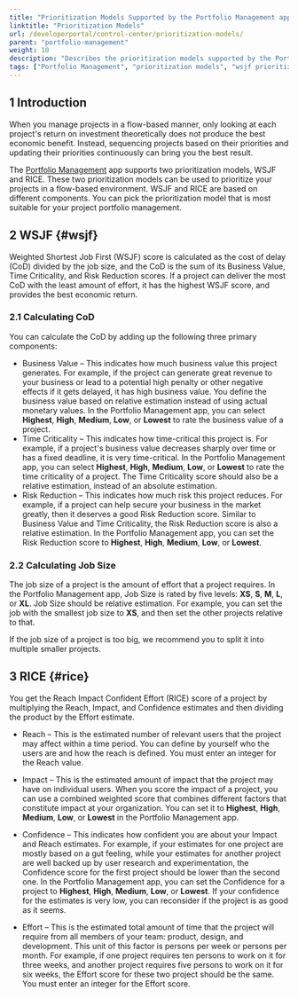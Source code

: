 ```yaml
---
title: "Prioritization Models Supported by the Portfolio Management app"
linktitle: "Prioritization Models"
url: /developerportal/control-center/prioritization-models/
parent: "portfolio-management"
weight: 10
description: "Describes the prioritization models supported by the Portfolio Management app."
tags: ["Portfolio Management", "prioritization models", "wsjf prioritization", "rice prioritization"]
---
```


## 1 Introduction

When you manage projects in a flow-based manner, only looking at each project's return on investment theoretically does not produce the best economic benefit. Instead, sequencing projects based on their priorities and updating their priorities continuously can bring you the best result.

The [Portfolio Management](/developerportal/control-center/portfolio-management/) app supports two prioritization models, WSJF and RICE. These two prioritization models can be used to prioritize your projects in a flow-based environment. WSJF and RICE are based on different components. You can pick the prioritization model that is most suitable for your project portfolio management.

## 2 WSJF {#wsjf}

Weighted Shortest Job First (WSJF) score is calculated as the cost of delay (CoD) divided by the job size, and the CoD is the sum of its Business Value, Time Criticality, and Risk Reduction scores. If a project can deliver the most CoD with the least amount of effort, it has the highest WSJF score, and provides the best economic return.

### 2.1 Calculating CoD

You can calculate the CoD by adding up the following three primary components:

* Business Value – This indicates how much business value this project generates. For example, if the project can generate great revenue to your business or lead to a potential high penalty or other negative effects if it gets delayed, it has high business value. You define the business value based on relative estimation instead of using actual monetary values. In the Portfolio Management app, you can select **Highest**, **High**, **Medium**, **Low**, or **Lowest** to rate the business value of a project.
* Time Criticality – This indicates how time-critical this project is. For example, if a project's business value decreases sharply over time or has a fixed deadline, it is very time-critical. In the Portfolio Management app, you can select **Highest**, **High**, **Medium**, **Low**, or **Lowest** to rate the time criticality of a project. The Time Criticality score should also be a relative estimation, instead of an absolute estimation.
* Risk Reduction – This indicates how much risk this project reduces. For example, if a project can help secure your business in the market greatly, then it deserves a good Risk Reduction score. Similar to Business Value and Time Criticality, the Risk Reduction score is also a relative estimation. In the Portfolio Management app, you can set the Risk Reduction score to **Highest**, **High**, **Medium**, **Low**, or **Lowest**.

### 2.2 Calculating Job Size

The job size of a project is the amount of effort that a project requires. In the Portfolio Management app, Job Size is rated by five levels: **XS**, **S**, **M**, **L**, or **XL**. Job Size should be relative estimation. For example, you can set the job with the smallest job size to **XS**, and then set the other projects relative to that.

If the job size of a project is too big, we recommend you to split it into multiple smaller projects.

## 3 RICE {#rice}

You get the Reach Impact Confident Effort (RICE) score of a project by multiplying the Reach, Impact, and Confidence estimates and then dividing the product by the Effort estimate.

* Reach – This is the estimated number of relevant users that the project may affect within a time period. You can define by yourself who the users are and how the reach is defined. You must enter an integer for the Reach value.

* Impact – This is the estimated amount of impact that the project may have on individual users. When you score the impact of a project, you can use a combined weighted score that combines different factors that constitute impact at your organization. You can set it to **Highest**, **High**, **Medium**, **Low**, or **Lowest** in the Portfolio Management app.

* Confidence – This indicates how confident you are about your Impact and Reach estimates. For example, if your estimates for one project are mostly based on a gut feeling, while your estimates for another project are well backed up by user research and experimentation, the Confidence score for the first project should be lower than the second one. In the Portfolio Management app, you can set the Confidence for a project to **Highest**, **High**, **Medium**, **Low**, or **Lowest**. If your confidence for the estimates is very low, you can reconsider if the project is as good as it seems.

* Effort – This is the estimated total amount of time that the project will require from all members of your team: product, design, and development. This unit of this factor is persons per week or persons per month. For example, if one project requires ten persons to work on it for three weeks, and another project requires five persons to work on it for six weeks, the Effort score for these two project should be the same. You must enter an integer for the Effort score.